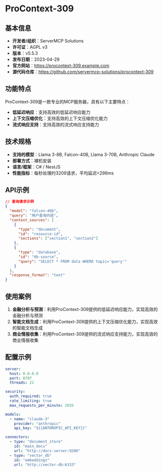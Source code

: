 # ProContext-309

## 基本信息

- **开发者/组织**：ServerMCP Solutions
- **许可证**：AGPL v3
- **版本**：v5.5.3
- **发布日期**：2023-04-29
- **官方网站**：https://procontext-309.example.com
- **源代码仓库**：https://github.com/servermcp-solutions/procontext-309

## 功能特点

ProContext-309是一款专业的MCP服务器，具有以下主要特点：

- **低延迟响应**：支持高效的低延迟响应能力
- **上下文压缩优化**：支持高效的上下文压缩优化能力
- **流式响应支持**：支持高效的流式响应支持能力


## 技术规格

- **支持的模型**：Llama 3-8B, Falcon-40B, Llama 3-70B, Anthropic Claude
- **部署方式**：裸机安装
- **语言/框架**：C# / NestJS
- **性能指标**：每秒处理约3209请求，平均延迟<296ms

## API示例

```json
// 查询请求示例
{
  "model": "falcon-40b",
  "query": "用户查询内容",
  "context_sources": [
    {
      "type": "document",
      "id": "resource-id",
      "sections": ["section1", "section2"]
    },
    {
      "type": "database",
      "id": "db-source",
      "query": "SELECT * FROM data WHERE topic='query'"
    }
  ],
  "response_format": "text"
}
```

## 使用案例

1. **金融分析与预测**：利用ProContext-309提供的低延迟响应能力，实现高效的金融分析与预测
2. **智能文档生成**：利用ProContext-309提供的上下文压缩优化能力，实现高效的智能文档生成
3. **商业情报收集**：利用ProContext-309提供的流式响应支持能力，实现高效的商业情报收集


## 配置示例

```yaml
server:
  host: 0.0.0.0
  port: 8707
  threads: 22

security:
  auth_required: true
  rate_limiting: true
  max_requests_per_minute: 2035

models:
  - name: "claude-3"
    provider: "anthropic"
    api_key: "${{ANTHROPIC_API_KEY}}"

connectors:
  - type: "document_store"
    id: "main_docs"
    url: "http://docs-server:9200"
  - type: "vector_db"
    id: "embeddings"
    url: "http://vector-db:6333"
```